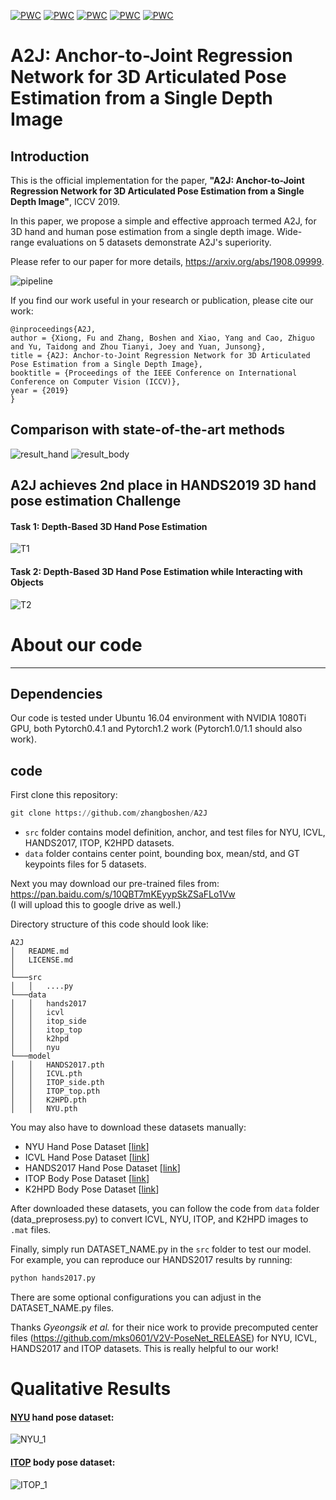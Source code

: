 [![PWC](https://img.shields.io/endpoint.svg?url=https://paperswithcode.com/badge/a2j-anchor-to-joint-regression-network-for-3d/pose-estimation-on-hands-2017)](https://paperswithcode.com/sota/pose-estimation-on-hands-2017?p=a2j-anchor-to-joint-regression-network-for-3d) [![PWC](https://img.shields.io/endpoint.svg?url=https://paperswithcode.com/badge/a2j-anchor-to-joint-regression-network-for-3d/hand-pose-estimation-on-nyu-hands)](https://paperswithcode.com/sota/hand-pose-estimation-on-nyu-hands?p=a2j-anchor-to-joint-regression-network-for-3d)
[![PWC](https://img.shields.io/endpoint.svg?url=https://paperswithcode.com/badge/a2j-anchor-to-joint-regression-network-for-3d/hand-pose-estimation-on-icvl-hands)](https://paperswithcode.com/sota/hand-pose-estimation-on-icvl-hands?p=a2j-anchor-to-joint-regression-network-for-3d) [![PWC](https://img.shields.io/endpoint.svg?url=https://paperswithcode.com/badge/a2j-anchor-to-joint-regression-network-for-3d/pose-estimation-on-itop-front-view)](https://paperswithcode.com/sota/pose-estimation-on-itop-front-view?p=a2j-anchor-to-joint-regression-network-for-3d)
[![PWC](https://img.shields.io/endpoint.svg?url=https://paperswithcode.com/badge/a2j-anchor-to-joint-regression-network-for-3d/pose-estimation-on-itop-top-view)](https://paperswithcode.com/sota/pose-estimation-on-itop-top-view?p=a2j-anchor-to-joint-regression-network-for-3d)



# A2J: Anchor-to-Joint Regression Network for 3D Articulated Pose Estimation from a Single Depth Image
## Introduction
This is the official implementation for the paper, **"A2J: Anchor-to-Joint Regression Network for 3D Articulated Pose Estimation from a Single Depth Image"**, ICCV 2019. 

In this paper, we propose a simple and effective approach termed A2J, for 3D hand and human pose estimation from a single depth image. Wide-range evaluations on 5 datasets demonstrate A2J's superiority.

Please refer to our paper for more details, https://arxiv.org/abs/1908.09999.

![pipeline](https://github.com/zhangboshen/A2J/blob/master/fig/A2Jpipeline.png)

If you find our work useful in your research or publication, please cite our work:
```
@inproceedings{A2J,
author = {Xiong, Fu and Zhang, Boshen and Xiao, Yang and Cao, Zhiguo and Yu, Taidong and Zhou Tianyi, Joey and Yuan, Junsong},
title = {A2J: Anchor-to-Joint Regression Network for 3D Articulated Pose Estimation from a Single Depth Image},
booktitle = {Proceedings of the IEEE Conference on International Conference on Computer Vision (ICCV)},
year = {2019}
}
```
## Comparison with state-of-the-art methods
![result_hand](https://github.com/zhangboshen/A2J/blob/master/fig/result_hand.png)
![result_body](https://github.com/zhangboshen/A2J/blob/master/fig/result_body.png)

## A2J achieves 2nd place in HANDS2019 3D hand pose estimation Challenge
#### Task 1: Depth-Based 3D Hand Pose Estimation
![T1](https://github.com/zhangboshen/A2J/blob/master/fig/T1.jpg)
#### Task 2: Depth-Based 3D Hand Pose Estimation while Interacting with Objects 
![T2](https://github.com/zhangboshen/A2J/blob/master/fig/T2.jpg)



# About our code 
---
## Dependencies
Our code is tested under Ubuntu 16.04 environment with NVIDIA 1080Ti GPU, both Pytorch0.4.1 and Pytorch1.2 work (Pytorch1.0/1.1 should also work).

## code
First clone this repository:  
```python
git clone https://github.com/zhangboshen/A2J
```

- `src` folder contains model definition, anchor, and test files for NYU, ICVL, HANDS2017, ITOP, K2HPD datasets.
- `data` folder contains center point, bounding box, mean/std, and GT keypoints files for 5 datasets.

Next you may download our pre-trained files from:    
https://pan.baidu.com/s/10QBT7mKEyypSkZSaFLo1Vw  
(I will upload this to google drive as well.)

Directory structure of this code should look like:  
```
A2J
│   README.md
│   LICENSE.md  
│
└───src
│   │   ....py
└───data
│   │   hands2017
│   │   icvl
│   │   itop_side
│   │   itop_top
│   │   k2hpd
│   │   nyu
└───model
│   │   HANDS2017.pth
│   │   ICVL.pth
│   │   ITOP_side.pth
│   │   ITOP_top.pth
│   │   K2HPD.pth
│   │   NYU.pth
```

You may also have to download these datasets manually:  
- NYU Hand Pose Dataset [[link](https://jonathantompson.github.io/)]
- ICVL Hand Pose Dataset [[link](https://labicvl.github.io/hand.html)]
- HANDS2017 Hand Pose Dataset [[link](https://competitions.codalab.org/competitions/17356)]
- ITOP Body Pose Dataset [[link](https://www.alberthaque.com/projects/viewpoint_3d_pose/)]
- K2HPD Body Pose Dataset [[link](http://www.sysu-hcp.net/kinect2-human-pose-dataset-k2hpd/)]

After downloaded these datasets, you can follow the code from `data` folder (data_preprosess.py) to convert ICVL, NYU, ITOP, and K2HPD images to `.mat` files.

Finally, simply run DATASET_NAME.py in the `src` folder to test our model. For example, you can reproduce our HANDS2017 results by running:    
```python
python hands2017.py
```

There are some optional configurations you can adjust in the DATASET_NAME.py files.

Thanks *Gyeongsik et al.* for their nice work to provide precomputed center files (https://github.com/mks0601/V2V-PoseNet_RELEASE) for NYU, ICVL, HANDS2017 and ITOP datasets. This is really helpful to our work!



# Qualitative Results
#### [NYU](https://jonathantompson.github.io/NYU_Hand_Pose_Dataset.htm) hand pose dataset:
![NYU_1](https://github.com/zhangboshen/A2J/blob/master/fig/NYU_1.png)
&nbsp;

#### [ITOP](https://www.alberthaque.com/projects/viewpoint_3d_pose/) body pose dataset:
![ITOP_1](https://github.com/zhangboshen/A2J/blob/master/fig/ITOP_1.png)

